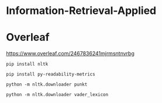 # Information-Retrieval-Applied

# Overleaf
https://www.overleaf.com/2467836241mjrmsntnvrbg

`pip install nltk`

`pip install py-readability-metrics`

`python -m nltk.downloader punkt`

`python -m nltk.downloader vader_lexicon`
